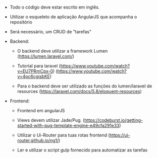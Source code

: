 -   Todo o código deve estar escrito em inglês.

-   Utilizar o esqueleto de aplicação AngularJS que acompanha o repositório

-   Será necessário, um CRUD de "tarefas"

-   Backend:
    - O backend deve utilizar  a framework Lumen
    (https://lumen.laravel.com/)

    - Tutorial para laravel
    (https://www.youtube.com/watch?v=EU7PRmCpx-0)
    (https://www.youtube.com/watch?v=4pc6cgisbKE)

    - Para o backend deve ser utilizado as funções do lumen/laravel de resources
    (https://laravel.com/docs/5.8/eloquent-resources)

-   Frontend:
    -   Frontend em angularJS

    -   Views devem utilizar Jade/Pug.
        (https://codeburst.io/getting-started-with-pug-template-engine-e49cfa291e33)

    -   Utilizar o Ui-Router para tuas rotas frontend (https://ui-router.github.io/ng1/)

    -   Ler e utilizar o script gulp fornecido para automatizar as tarefas